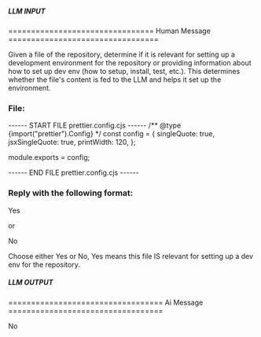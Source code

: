 ##### LLM INPUT #####
================================ Human Message =================================

Given a file of the repository, determine if it is relevant for setting up a development environment for the repository or providing information about how to set up dev env (how to setup, install, test, etc.). This determines whether the file's content is fed to the LLM and helps it set up the environment.

### File:
------ START FILE prettier.config.cjs ------
/** @type {import("prettier").Config} */
const config = {
  singleQuote: true,
  jsxSingleQuote: true,
  printWidth: 120,
};

module.exports = config;

------ END FILE prettier.config.cjs ------

### Reply with the following format:

<rel>Yes</rel>

or

<rel>No</rel>

Choose either Yes or No, Yes means this file IS relevant for setting up a dev env for the repository.

##### LLM OUTPUT #####
================================== Ai Message ==================================

<rel>No</rel>